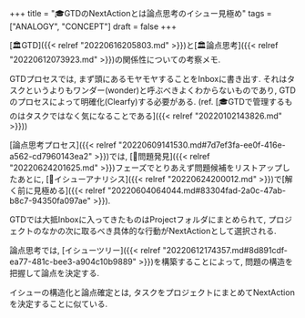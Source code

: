 +++
title = "🎓GTDのNextActionとは論点思考のイシュー見極め"
tags = ["ANALOGY", "CONCEPT"]
draft = false
+++

[🏛GTD]({{< relref "20220616205803.md" >}})と[🏛論点思考]({{< relref "20220612073923.md" >}})の関係性についての考察メモ.

GTDプロセスでは, まず頭にあるモヤモヤすることをInboxに書き出す. それはタスクというよりもワンダー(wonder)と呼ぶべきよくわからないものであり, GTDのプロセスによって明確化(Clearfy)する必要がある. (ref. [🎓GTDで管理するものはタスクではなく気になることである]({{< relref "20220102143826.md" >}}))

[論点思考プロセス]({{< relref "20220609141530.md#7d7ef3fa-ee0f-416e-a562-cd7960143ea2" >}})では, [📝問題発見]({{< relref "20220624201625.md" >}})フェーズでとりあえず問題候補をリストアップしたあとに, [📝イシューアナリシス]({{< relref "20220624200012.md" >}})で[解く前に見極める]({{< relref "20220604064044.md#83304fad-2a0c-47ab-b8c7-94350fa097ae" >}}).

GTDでは大抵Inboxに入ってきたものはProjectフォルダにまとめられて, プロジェクトのなかの次に取るべき具体的な行動がNextActionとして選択される.

論点思考では, [イシューツリー]({{< relref "20220612174357.md#8d891cdf-ea77-481c-bee3-a904c10b9889" >}})を構築することによって, 問題の構造を把握して論点を決定する.

イシューの構造化と論点確定とは, タスクをプロジェクトにまとめてNextActionを決定することに似ている.
